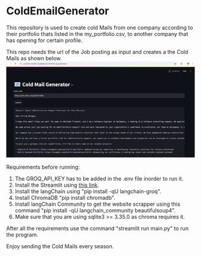 # ColdEmailGenerator
This repository is used to create cold Mails from one company according to their portfolio thats listed in the my_portfolio.csv, to another company that has opening for certain profile. 

This repo needs the url of the Job posting as input and creates a the Cold Mails as shown below.
![Output Image](resources/image.png)

Requirements before running:
1. The GROQ_API_KEY has to be added in the .env file inorder to run it.
2. Install the Streamlit using [this link](https://docs.streamlit.io/get-started/installation).
3. Install the langChain using "pip install -qU langchain-groq".
4. Install ChromaDB "pip install chromadb".
5. Install langChain Community to get the website scrapper using this command "pip install -qU langchain_community beautifulsoup4".
6. Make sure that you are using sqlite3 >= 3.35.0 as chroma requires it.

After all the requirements use the command "streamlit run main.py" to run the program.

Enjoy sending the Cold Mails every season.